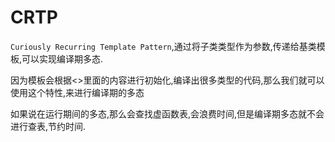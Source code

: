 # CRTP

`Curiously Recurring Template Pattern`,通过将子类类型作为参数,传递给基类模板,可以实现编译期多态.

因为模板会根据<>里面的内容进行初始化,编译出很多类型的代码,那么我们就可以使用这个特性,来进行编译期的多态

如果说在运行期间的多态,那么会查找虚函数表,会浪费时间,但是编译期多态就不会进行查表,节约时间.

```c++


```
